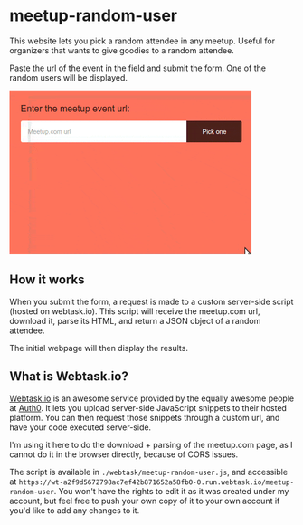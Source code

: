 # meetup-random-user

This website lets you pick a random attendee in any meetup. Useful for
organizers that wants to give goodies to a random attendee.

Paste the url of the event in the field and submit the form. One of the random
users will be displayed.

![Screecast of the random selector][1]

## How it works

When you submit the form, a request is made to a custom server-side script
(hosted on webtask.io). This script will receive the meetup.com url, download
it, parse its HTML, and return a JSON object of a random attendee.

The initial webpage will then display the results.

## What is Webtask.io?

[Webtask.io][2] is an awesome service provided by the equally awesome people at
[Auth0][3]. It lets you upload server-side JavaScript snippets to their hosted
platform. You can then request those snippets through a custom url, and have
your code executed server-side.

I'm using it here to do the download + parsing of the meetup.com page, as
I cannot do it in the browser directly, because of CORS issues.

The script is available in `./webtask/meetup-random-user.js`, and accessible at
`https://wt-a2f9d5672798ac7ef42b871652a58fb0-0.run.webtask.io/meetup-random-user`.
You won't have the rights to edit it as it was created under my account, but
feel free to push your own copy of it to your own account if you'd like to add
any changes to it.


[1]: ./screencast.gif
[2]: https://webtask.io/
[3]: https://auth0.com/
